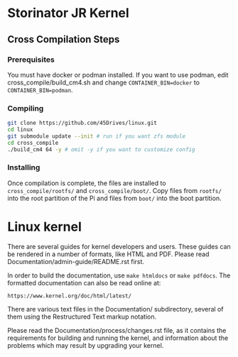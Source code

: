 # Storinator JR Kernel
## Cross Compilation Steps
### Prerequisites
You must have docker or podman installed. If you want to use podman, edit cross_compile/build_cm4.sh and change `CONTAINER_BIN=docker` to `CONTAINER_BIN=podman`.
### Compiling
```bash
git clone https://github.com/45Drives/linux.git
cd linux
git submodule update --init # run if you want zfs module
cd cross_compile
./build_cm4 64 -y # omit -y if you want to customize config
```
### Installing
Once compilation is complete, the files are installed to `cross_compile/rootfs/` and `cross_compile/boot/`.
Copy files from `rootfs/` into the root partition of the Pi and files from `boot/` into the boot partition.

Linux kernel
============

There are several guides for kernel developers and users. These guides can
be rendered in a number of formats, like HTML and PDF. Please read
Documentation/admin-guide/README.rst first.

In order to build the documentation, use ``make htmldocs`` or
``make pdfdocs``.  The formatted documentation can also be read online at:

    https://www.kernel.org/doc/html/latest/

There are various text files in the Documentation/ subdirectory,
several of them using the Restructured Text markup notation.

Please read the Documentation/process/changes.rst file, as it contains the
requirements for building and running the kernel, and information about
the problems which may result by upgrading your kernel.

